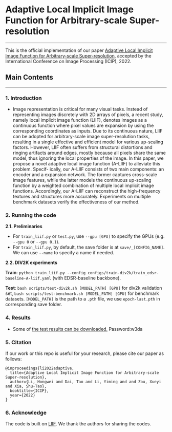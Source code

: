 # Adaptive Local Implicit Image Function for Arbitrary-scale Super-resolution

---

This is the official implementation of our paper [Adaptive Local Implicit Image Function for Arbitrary-scale Super-resolution](), accepted by the International Conference on Image Processing (ICIP), 2022. 

## Main Contents

---

### 1. Introduction

- Image representation is critical for many visual tasks. Instead of representing images discretely with 2D arrays of pixels, a recent study, namely local implicit image function (LIIF), denotes images as a continuous function where pixel values are expansion by using the corresponding coordinates as inputs. Due to its continuous nature, LIIF can be adopted for arbitrary-scale image super-resolution tasks, resulting in a single effective and efficient model for various up-scaling factors. However, LIIF often suffers from structural distortions and ringing artifacts around edges, mostly because all pixels share the same model, thus ignoring the local properties of the image. In this paper, we propose a novel adaptive local image function (A-LIIF) to alleviate this problem. Specif- ically, our A-LIIF consists of two main components: an encoder and a expansion network. The former captures cross-scale image features, while the latter models the continuous up-scaling function by a weighted combination of multiple local implicit image functions. Accordingly, our A-LIIF can reconstruct the high-frequency textures and structures more accurately. Experiments on multiple benchmark datasets verify the effectiveness of our method.

### 2. Running the code

**2.1. Preliminaries**

- For `train_liif.py` or `test.py`, use `--gpu [GPU]` to specify the GPUs (e.g. `--gpu 0` or `--gpu 0,1`).
- For `train_liif.py`, by default, the save folder is at `save/_[CONFIG_NAME]`. We can use `--name` to specify a name if needed.

**2.2. DIV2K experiments**

**Train**: `python train_liif.py --config configs/train-div2k/train_edsr-baseline-A-liif.yaml` (with EDSR-baseline backbone).

**Test**: `bash scripts/test-div2k.sh [MODEL_PATH] [GPU]` for div2k validation set, `bash scripts/test-benchmark.sh [MODEL_PATH] [GPU]` for benchmark datasets. `[MODEL_PATH]` is the path to a `.pth` file, we use `epoch-last.pth` in corresponding save folder.

### 4. Results

- Some of [the test results can be downloaded.](https://pan.baidu.com/s/1j0ZgfbGKyYZqsSCLOb3nUg) Password:w3da

### 5. Citation

If our work or this repo is useful for your research, please cite our paper as follows:
```
@inproceedings{li2022adaptive,
  title={Adaptive Local Implicit Image Function for Arbitrary-scale Super-resolution},
  author={Li, Hongwei and Dai, Tao and Li, Yiming and and Zou, Xueyi and Xia, Shu-Tao},
  booktitle={ICIP},
  year={2022}
}
```

### 6. Acknowledge

The code is built on [LIIF](https://github.com/yinboc/liif). We thank the authors for sharing the codes.
